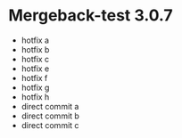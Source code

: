 # Mergeback-test 3.0.7

- hotfix a
- hotfix b
- hotfix c
- hotfix e
- hotfix f
- hotfix g
- hotfix h
- direct commit a
- direct commit b
- direct commit c
